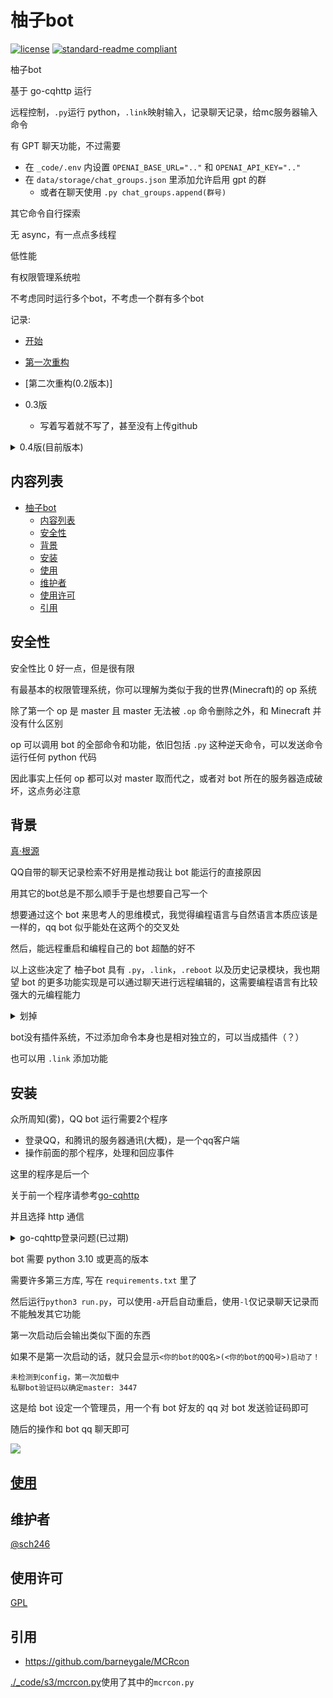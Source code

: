# 柚子bot

[![license](  https://img.shields.io/github/license/sch246/yz_bot)](https://github.com/sch246/yz_bot/blob/main/LICENSE)
[![standard-readme compliant](https://img.shields.io/badge/readme%20style-standard-brightgreen.svg?style=flat-square)](https://github.com/RichardLitt/standard-readme)

柚子bot

基于 go-cqhttp 运行

远程控制，`.py`运行 python，`.link`映射输入，记录聊天记录，给mc服务器输入命令

有 GPT 聊天功能，不过需要
- 在 `_code/.env` 内设置 `OPENAI_BASE_URL=".."` 和 `OPENAI_API_KEY=".."`
- 在 `data/storage/chat_groups.json` 里添加允许启用 gpt 的群
    - 或者在聊天使用 `.py chat_groups.append(群号)`

其它命令自行探索

无 async，有一点点多线程

低性能

有权限管理系统啦

不考虑同时运行多个bot，不考虑一个群有多个bot

记录:
- [开始](/md/first.md)
- [第一次重构](/md/second.md)
- [第二次重构(0.2版本)]

- 0.3版
    - 写着写着就不写了，甚至没有上传github

<details>

<summary>0.4版(目前版本)</summary>

先是用 http 通信发现很方便，于是开始改用 http 通信为基础在写，抛弃了 0.3 版

后来发现似乎不能发送长文本于是改回了 websocket，并封装得比 http 通信的版本还好用

改完了才发现不是 http 的问题，不过管他呢

---

2022/11/6

又改回了 http，因为用 ws 写着确实麻烦）不过因为之前 ws 封装得还不错暂时先留着

</details>



## 内容列表
- [柚子bot](#柚子bot)
  - [内容列表](#内容列表)
  - [安全性](#安全性)
  - [背景](#背景)
  - [安装](#安装)
  - [使用](#使用)
  - [维护者](#维护者)
  - [使用许可](#使用许可)
  - [引用](#引用)

## 安全性

安全性比 0 好一点，但是很有限

有最基本的权限管理系统，你可以理解为类似于我的世界(Minecraft)的 op 系统

除了第一个 op 是 master 且 master 无法被 `.op` 命令删除之外，和 Minecraft 并没有什么区别

op 可以调用 bot 的全部命令和功能，依旧包括 `.py` 这种逆天命令，可以发送命令运行任何 python 代码

因此事实上任何 op 都可以对 master 取而代之，或者对 bot 所在的服务器造成破坏，这点务必注意

## 背景

[真·根源](/md/zhenxun.md)

QQ自带的聊天记录检索不好用是推动我让 bot 能运行的直接原因

用其它的bot总是不那么顺手于是也想要自己写一个

想要通过这个 bot 来思考人的思维模式，我觉得编程语言与自然语言本质应该是一样的，qq bot 似乎能处在这两个的交叉处

然后，能远程重启和编程自己的 bot 超酷的好不

以上这些决定了 柚子bot 具有 `.py`，`.link`，`.reboot` 以及历史记录模块，我也期望 bot 的更多功能实现是可以通过聊天进行远程编辑的，这需要编程语言有比较强大的元编程能力

<details>
<summary>划掉</summary>

有人可能想到了 lisp ，不过我觉得还是 python 更接近伪代码一些(才不是没搞懂怎么用 lisp 和 go-cqhttp 通信)

</details>

bot没有插件系统，不过添加命令本身也是相对独立的，可以当成插件（？）

也可以用 `.link` 添加功能

## 安装

众所周知(雾)，QQ bot 运行需要2个程序

- 登录QQ，和腾讯的服务器通讯(大概)，是一个qq客户端
- 操作前面的那个程序，处理和回应事件

这里的程序是后一个

关于前一个程序请参考[go-cqhttp](https://github.com/Mrs4s/go-cqhttp)

并且选择 http 通信

<details>
<summary>go-cqhttp登录问题(已过期)</summary>

- [CSDN - 解决xdd/傻妞/go-cqhttp机器人扫码登录异常/全部亲测可用/补充环节【2020年4月30日】](https://blog.csdn.net/m0_57009761/article/details/124521022)

QQ在信任的设备上登录可以不用扫码

go-cqhttp链接时需要设备信息，若没有则会随机生成一个

若成功登录了，该设备会被QQ信任

设备信息存储在同目录下的device.json

因此只要在本地或者随便哪里成功一次制造出一个被QQ信任的设备信息

以该设备信息来连接，就能跳过扫码了

具体操作是在电脑上运行并扫码登录go-cqhttp

把成功那一次使用或生成的device.json替换或者复制过去

据测试，需要填入密码才能跳过扫码(大概)

---

</details>

bot 需要 python 3.10 或更高的版本

需要许多第三方库, 写在 `requirements.txt` 里了

然后运行`python3 run.py`，可以使用`-a`开启自动重启，使用`-l`仅记录聊天记录而不能触发其它功能

第一次启动后会输出类似下面的东西

如果不是第一次启动的话，就只会显示`<你的bot的QQ名>(<你的bot的QQ号>)启动了！`

```
未检测到config，第一次加载中
私聊bot验证码以确定master: 3447
```

这是给 bot 设定一个管理员，用一个有 bot 好友的 qq 对 bot 发送验证码即可

随后的操作和 bot qq 聊天即可

![](https://s2.loli.net/2022/10/18/PgZprRhvBbAG4Yj.png)

## [使用](/md/use.md)

## 维护者

[@sch246](https://github.com/sch246)

## 使用许可

[GPL](LICENSE)

## 引用

- https://github.com/barneygale/MCRcon

[./_code/s3/mcrcon.py](./_code/s3/mcrcon.py)使用了其中的`mcrcon.py`
